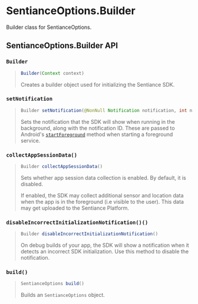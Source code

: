 # SentianceOptions.Builder

Builder class for SentianceOptions.

## SentianceOptions.Builder API

### `Builder`

> ```java
> Builder(Context context)
> ```
>
> Creates a builder object used for initializing the Sentiance SDK.

### `setNotification`

> ```java
> Builder setNotification(@NonNull Notification notification, int notificationId)
> ```
>
> Sets the notification that the SDK will show when running in the background, along with the notification ID. These are passed to Android's [`startForeground`](https://developer.android.com/reference/android/app/Service#startForeground\(int,%20android.app.Notification\)) method when starting a foreground service.

### `collectAppSessionData()`

> ```java
> Builder collectAppSessionData()
> ```
>
> Sets whether app session data collection is enabled. By default, it is disabled.
>
> If enabled, the SDK may collect additional sensor and location data when the app is in the foreground (i.e visible to the user). This data may get uploaded to the Sentiance Platform.

### `disableIncorrectInitializationNotification()()`

> ```java
> Builder disableIncorrectInitializationNotification()
> ```
>
> On debug builds of your app, the SDK will show a notification when it detects an incorrect SDK initialization. Use this method to disable the notification.

### `build()`

> ```java
> SentianceOptions build()
> ```
>
> Builds an `SentianceOptions` object.
